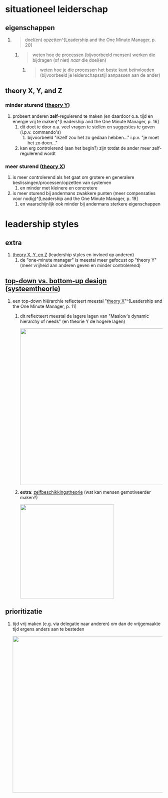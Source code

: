 #  situationeel leiderschap
## eigenschappen
1. >doel(en) opzetten^[Leadership and the One Minute Manager, p. 20]
	1. > weten hoe de processen (bijvoorbeeld mensen) werken die bijdragen (of niet) *naar* die doel(en)
		1. > weten hoe je die processen het beste kunt beïnvloeden (bijvoorbeeld je leiderschapsstijl aanpassen aan de ander)

## theory X, Y, and Z
### minder sturend ([theory Y](https://nl.wikipedia.org/wiki/Theorie_X_en_theorie_Y))
1. probeert anderen **zelf**-regulerend te maken (en daardoor o.a. tijd en energie vrij te maken)^[Leadership and the One Minute Manager, p. 16]
	1. dit doet ie door o.a. veel vragen te stellen en suggesties te geven (i.p.v. commando's)
		1. bijvoorbeeld "ikzelf zou het zo gedaan hebben..." i.p.v. "je moet het zo doen..."
	2. kan erg controlerend (aan het begin?) zijn totdat de ander meer zelf-regulerend wordt

### meer sturend ([theory X](https://nl.wikipedia.org/wiki/Theorie_X_en_theorie_Y))
1. is meer controlerend als het gaat om grotere en generalere beslissingen/processen/opzetten van systemen
	1. en minder met kleinere en concretere
2. is meer sturend bij andermans zwakkere punten (meer compensaties voor nodig)^[Leadership and the One Minute Manager, p. 19]
	1. en waarschijnlijk ook minder bij andermans sterkere eigenschappen

# leadership styles
## extra
1. [theory X, Y, en Z](https://nl.wikipedia.org/wiki/Theorie_X_en_theorie_Y) (leadership styles en invloed op anderen)
	1. de "one-minute manager" is meestal meer gefocust op "theory Y" (meer vrijheid aan anderen geven en minder controlerend)

## [top-down vs. bottom-up design](https://nl.wikipedia.org/wiki/Top-downdesign_en_bottom-updesign) ([systeemtheorie](https://nl.wikipedia.org/wiki/Systeemtheorie))
1. een top-down hiërarchie reflecteert meestal "[theory X](https://nl.wikipedia.org/wiki/Theorie_X_en_theorie_Y#Theorie_X)"^[Leadership and the One Minute Manager, p. 11]
	1. dit reflecteert meestal de lagere lagen van "Maslow's dynamic hierarchy of needs" (en theorie Y de hogere lagen)

		<img src="https://upload.wikimedia.org/wikipedia/commons/a/ad/Expanded_Maslow%27s_Needs.webp" width="500" />
	2. **extra**: [zelfbeschikkingstheorie](https://nl.wikipedia.org/wiki/Zelfbeschikkingstheorie) (wat kan mensen gemotiveerder maken?)

		<img src="https://upload.wikimedia.org/wikipedia/commons/a/a4/Zelfdeterminatietheorie.png" width="300" />

## prioritizatie
1. tijd vrij maken (e.g. via delegatie naar anderen) om dan de vrijgemaakte tijd ergens anders aan te besteden

	<img src="https://www.artra.nl/wp-content/uploads/2020/10/coveys-time-management-matrix.jpg" width="500" />